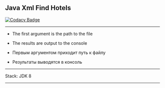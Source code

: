 ## Java Xml Find Hotels

[![Codacy Badge](https://app.codacy.com/project/badge/Grade/560a9308284b4af3b1ead6e5717e06ab)](https://www.codacy.com/gh/AndreiBudevich/findhotels/dashboard?utm_source=github.com&amp;utm_medium=referral&amp;utm_content=AndreiBudevich/findhotels&amp;utm_campaign=Badge_Grade)

-----------------------------


* The first argument is the path to the file
* The results are output to the console


* Первым аргументом приходит путь к файлу
* Результаты выводятся в консоль


-----------------------------

Stack: JDK 8
_____________________________


